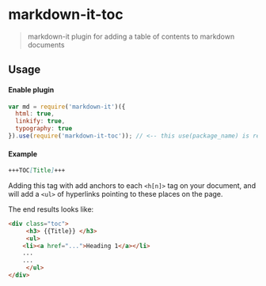 # markdown-it-toc

> markdown-it plugin for adding a table of contents to markdown documents

## Usage

#### Enable plugin

```js
var md = require('markdown-it')({
  html: true,
  linkify: true,
  typography: true
}).use(require('markdown-it-toc')); // <-- this use(package_name) is required
```

#### Example

```md
+++TOC[Title]+++
```

Adding this tag with add anchors to each ```<h[n]>``` tag on your document, and will add a ```<ul>``` of hyperlinks pointing to these places on the page.

The end results looks like:

```html
<div class="toc">
     <h3> {{Title}} </h3>
     <ul>
	<li><a href="...">Heading 1</a></li>
	...
	... 
     </ul> 
</div>
```